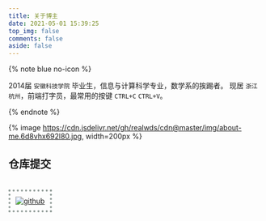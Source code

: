 ```yaml
---
title: 关于博主
date: 2021-05-01 15:39:25
top_img: false
comments: false
aside: false
---
```


{% note blue no-icon %}

2014届 ```安徽科技学院``` 毕业生，信息与计算科学专业，数学系的挨踢者。
现居 ```浙江杭州```，前端打字员，最常用的按键 ```CTRL+C``` ```CTRL+V```。

{% endnote %}


{% image https://cdn.jsdelivr.net/gh/realwds/cdn@master/img/about-me.6d8vhx692l80.jpg, width=200px %}

## 仓库提交

<a href="https://github.com/realwds" target="_blank">
  <img class="githubCard" src="https://ghchart.rshah.org/realwds" alt="github" />
</a> 

<!-- - [**新浪全球实时新闻**](https://realwds.github.io/sina-news/)
- [**新浪每日搞笑动图**](https://realwds.github.io/sina-gif/)
- [**vuepress 主题博客**](https://realwds.github.io/vuepress-blog/)
- [**hexo 主题博客**](https://realwds.github.io/hexo-blog/)
- [**gulp 粒子个人介绍页**](https://realwds.github.io/gulp-person-website/) -->

<style>
.githubCard {
  padding: 10px;
  margin-top: 20px;
  border: 4px dotted #929d99;
  box-sizing: border-box;
}
.githubCard.loaded {
  width: 100%;
}
</style>